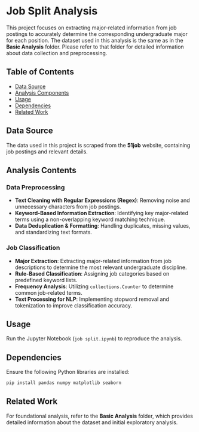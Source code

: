 # Job Split Analysis

This project focuses on extracting major-related information from job postings to accurately determine the corresponding undergraduate major for each position. The dataset used in this analysis is the same as in the **Basic Analysis** folder. Please refer to that folder for detailed information about data collection and preprocessing.

## Table of Contents
- [Data Source](#data-source)
- [Analysis Components](#analysis-components)
- [Usage](#usage)
- [Dependencies](#dependencies)
- [Related Work](#acknowledgments)

## Data Source
The data used in this project is scraped from the **51job** website, containing job postings and relevant details.

## Analysis Contents
### Data Preprocessing
- **Text Cleaning with Regular Expressions (Regex)**: Removing noise and unnecessary characters from job postings.
- **Keyword-Based Information Extraction**: Identifying key major-related terms using a non-overlapping keyword matching technique.
- **Data Deduplication & Formatting**: Handling duplicates, missing values, and standardizing text formats.

### Job Classification
- **Major Extraction**: Extracting major-related information from job descriptions to determine the most relevant undergraduate discipline.
- **Rule-Based Classification**: Assigning job categories based on predefined keyword lists.
- **Frequency Analysis**: Utilizing `collections.Counter` to determine common job-related terms.
- **Text Processing for NLP**: Implementing stopword removal and tokenization to improve classification accuracy.

## Usage
Run the Jupyter Notebook (`job split.ipynb`) to reproduce the analysis.

## Dependencies
Ensure the following Python libraries are installed:
```bash
pip install pandas numpy matplotlib seaborn
```

## Related Work
For foundational analysis, refer to the **Basic Analysis** folder, which provides detailed information about the dataset and initial exploratory analysis.

